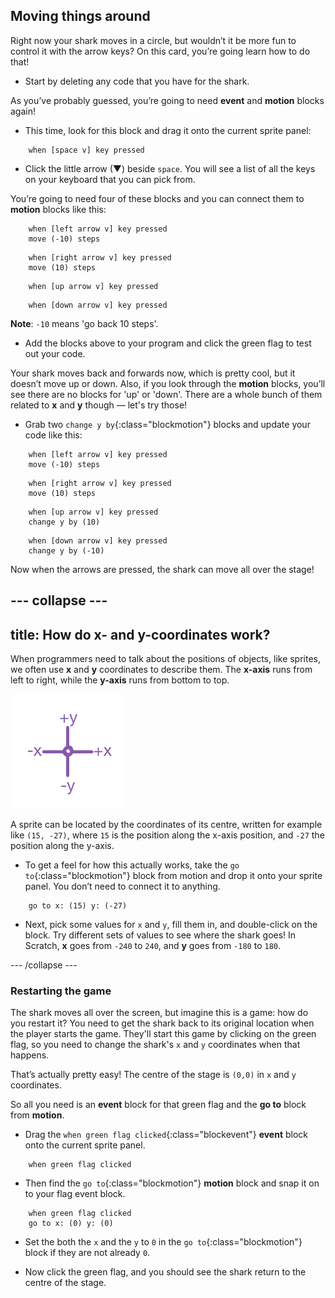## Moving things around

Right now your shark moves in a circle, but wouldn’t it be more fun to control it with the arrow keys? On this card, you’re going learn how to do that!

+ Start by deleting any code that you have for the shark.

As you’ve probably guessed, you’re going to need **event** and **motion** blocks again! 

+ This time, look for this block and drag it onto the current sprite panel:

```blocks
    when [space v] key pressed
```

+ Click the little arrow (▼) beside `space`. You will see a list of all the keys on your keyboard that you can pick from. 

You’re going to need four of these blocks and you can connect them to **motion** blocks like this: 

```blocks
    when [left arrow v] key pressed
    move (-10) steps
```

```blocks
    when [right arrow v] key pressed
    move (10) steps
```

```blocks
    when [up arrow v] key pressed
```

```blocks
    when [down arrow v] key pressed
```

**Note**: `-10` means 'go back 10 steps'.

+ Add the blocks above to your program and click the green flag to test out your code.

Your shark moves back and forwards now, which is pretty cool, but it doesn’t move up or down. Also, if you look through the **motion** blocks, you’ll see there are no blocks for 'up' or 'down'. There are a whole bunch of them related to **x** and **y** though — let's try those!

+ Grab two `change y by`{:class="blockmotion"} blocks and update your code like this: 

```blocks
    when [left arrow v] key pressed
    move (-10) steps
```

```blocks
    when [right arrow v] key pressed
    move (10) steps
```

```blocks
    when [up arrow v] key pressed
    change y by (10)
```

```blocks
    when [down arrow v] key pressed
    change y by (-10)
```

Now when the arrows are pressed, the shark can move all over the stage!

--- collapse ---
---
title: How do x- and y-coordinates work?
---

When programmers need to talk about the positions of objects, like sprites, we often use **x** and **y** coordinates to describe them. The **x-axis** runs from left to right, while the **y-axis** runs from bottom to top. 

![](images/moving3.png)

A sprite can be located by the coordinates of its centre, written for example like `(15, -27)`, where `15` is the position along the x-axis position, and `-27` the position along the y-axis.

+ To get a feel for how this actually works, take the `go to`{:class="blockmotion"} block from motion and drop it onto your sprite panel. You don’t need to connect it to anything. 

```blocks
    go to x: (15) y: (-27)
```

+ Next, pick some values for `x` and `y`, fill them in, and double-click on the block. Try different sets of values to see where the shark goes! In Scratch, **x** goes from `-240` to `240`, and **y** goes from `-180` to `180`.

--- /collapse ---

### Restarting the game

The shark moves all over the screen, but imagine this is a game: how do you restart it? You need to get the shark back to its original location when the player starts the game. They'll start this game by clicking on the green flag, so you need to change the shark's `x` and `y` coordinates when that happens.

That’s actually pretty easy! The centre of the stage is `(0,0)` in `x` and `y` coordinates. 

So all you need is an **event** block for that green flag and the **go to** block from **motion**. 

+ Drag the `when green flag clicked`{:class="blockevent"} **event** block onto the current sprite panel.

```blocks
    when green flag clicked
```

+ Then find the `go to`{:class="blockmotion"} **motion** block and snap it on to your flag event block.

```blocks
    when green flag clicked
    go to x: (0) y: (0)
```

+ Set the both the `x` and the `y` to `0` in the `go to`{:class="blockmotion"} block if they are not already `0`. 

+ Now click the green flag, and you should see the shark return to the centre of the stage.
